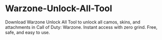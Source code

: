 # Warzone-Unlock-All-Tool
Download Warzone Unlock All Tool to unlock all camos, skins, and attachments in Call of Duty: Warzone. Instant access with zero grind. Free, safe, and easy to use.
